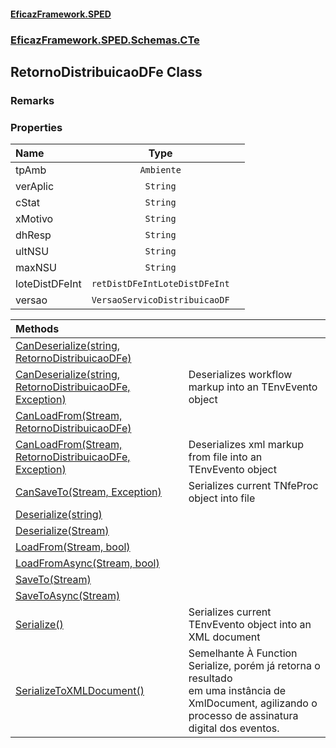 #### [EficazFramework.SPED](EficazFrameworkSPED.md 'EficazFramework SPED')
### [EficazFramework.SPED.Schemas.CTe](EficazFramework.SPED.Schemas.CTe.md 'EficazFramework.SPED.Schemas.CTe')

## RetornoDistribuicaoDFe Class

### Remarks
### Properties

| Name | Type | |
| :--- | :---: | :--- |
| tpAmb | `Ambiente` |  |
| verAplic | `String` |  |
| cStat | `String` |  |
| xMotivo | `String` |  |
| dhResp | `String` |  |
| ultNSU | `String` |  |
| maxNSU | `String` |  |
| loteDistDFeInt | `retDistDFeIntLoteDistDFeInt` |  |
| versao | `VersaoServicoDistribuicaoDF` |  |

| Methods | |
| :--- | :--- |
| [CanDeserialize(string, RetornoDistribuicaoDFe)](EficazFramework.SPED.Schemas.CTe/RetornoDistribuicaoDFe/CanDeserialize(string,RetornoDistribuicaoDFe).md 'EficazFramework.SPED.Schemas.CTe.RetornoDistribuicaoDFe.CanDeserialize(string, EficazFramework.SPED.Schemas.CTe.RetornoDistribuicaoDFe)') | |
| [CanDeserialize(string, RetornoDistribuicaoDFe, Exception)](EficazFramework.SPED.Schemas.CTe/RetornoDistribuicaoDFe/CanDeserialize(string,RetornoDistribuicaoDFe,Exception).md 'EficazFramework.SPED.Schemas.CTe.RetornoDistribuicaoDFe.CanDeserialize(string, EficazFramework.SPED.Schemas.CTe.RetornoDistribuicaoDFe, System.Exception)') | Deserializes workflow markup into an TEnvEvento object |
| [CanLoadFrom(Stream, RetornoDistribuicaoDFe)](EficazFramework.SPED.Schemas.CTe/RetornoDistribuicaoDFe/CanLoadFrom(Stream,RetornoDistribuicaoDFe).md 'EficazFramework.SPED.Schemas.CTe.RetornoDistribuicaoDFe.CanLoadFrom(System.IO.Stream, EficazFramework.SPED.Schemas.CTe.RetornoDistribuicaoDFe)') | |
| [CanLoadFrom(Stream, RetornoDistribuicaoDFe, Exception)](EficazFramework.SPED.Schemas.CTe/RetornoDistribuicaoDFe/CanLoadFrom(Stream,RetornoDistribuicaoDFe,Exception).md 'EficazFramework.SPED.Schemas.CTe.RetornoDistribuicaoDFe.CanLoadFrom(System.IO.Stream, EficazFramework.SPED.Schemas.CTe.RetornoDistribuicaoDFe, System.Exception)') | Deserializes xml markup from file into an TEnvEvento object |
| [CanSaveTo(Stream, Exception)](EficazFramework.SPED.Schemas.CTe/RetornoDistribuicaoDFe/CanSaveTo(Stream,Exception).md 'EficazFramework.SPED.Schemas.CTe.RetornoDistribuicaoDFe.CanSaveTo(System.IO.Stream, System.Exception)') | Serializes current TNfeProc object into file |
| [Deserialize(string)](EficazFramework.SPED.Schemas.CTe/RetornoDistribuicaoDFe/Deserialize(string).md 'EficazFramework.SPED.Schemas.CTe.RetornoDistribuicaoDFe.Deserialize(string)') | |
| [Deserialize(Stream)](EficazFramework.SPED.Schemas.CTe/RetornoDistribuicaoDFe/Deserialize(Stream).md 'EficazFramework.SPED.Schemas.CTe.RetornoDistribuicaoDFe.Deserialize(System.IO.Stream)') | |
| [LoadFrom(Stream, bool)](EficazFramework.SPED.Schemas.CTe/RetornoDistribuicaoDFe/LoadFrom(Stream,bool).md 'EficazFramework.SPED.Schemas.CTe.RetornoDistribuicaoDFe.LoadFrom(System.IO.Stream, bool)') | |
| [LoadFromAsync(Stream, bool)](EficazFramework.SPED.Schemas.CTe/RetornoDistribuicaoDFe/LoadFromAsync(Stream,bool).md 'EficazFramework.SPED.Schemas.CTe.RetornoDistribuicaoDFe.LoadFromAsync(System.IO.Stream, bool)') | |
| [SaveTo(Stream)](EficazFramework.SPED.Schemas.CTe/RetornoDistribuicaoDFe/SaveTo(Stream).md 'EficazFramework.SPED.Schemas.CTe.RetornoDistribuicaoDFe.SaveTo(System.IO.Stream)') | |
| [SaveToAsync(Stream)](EficazFramework.SPED.Schemas.CTe/RetornoDistribuicaoDFe/SaveToAsync(Stream).md 'EficazFramework.SPED.Schemas.CTe.RetornoDistribuicaoDFe.SaveToAsync(System.IO.Stream)') | |
| [Serialize()](EficazFramework.SPED.Schemas.CTe/RetornoDistribuicaoDFe/Serialize().md 'EficazFramework.SPED.Schemas.CTe.RetornoDistribuicaoDFe.Serialize()') | Serializes current TEnvEvento object into an XML document |
| [SerializeToXMLDocument()](EficazFramework.SPED.Schemas.CTe/RetornoDistribuicaoDFe/SerializeToXMLDocument().md 'EficazFramework.SPED.Schemas.CTe.RetornoDistribuicaoDFe.SerializeToXMLDocument()') | Semelhante À Function Serialize, porém já retorna o resultado<br/>em uma instância de XmlDocument, agilizando o processo de assinatura<br/>digital dos eventos. |
